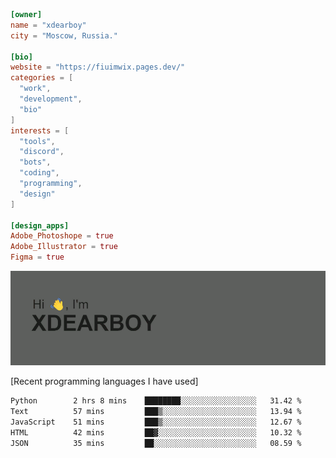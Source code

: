 
```toml
[owner]
name = "xdearboy"
city = "Moscow, Russia."

[bio]
website = "https://fiuimwix.pages.dev/"
categories = [
  "work",
  "development",
  "bio"
]
interests = [
  "tools",
  "discord",
  "bots",
  "coding",
  "programming",
  "design"
]

[design_apps]
Adobe_Photoshope = true
Adobe_Illustrator = true
Figma = true
```

<img src="header.png" alt="xdearboy">

[Recent programming languages I have used]

<!--START_SECTION:waka-->

```txt
Python        2 hrs 8 mins    ████████░░░░░░░░░░░░░░░░░   31.42 %
Text          57 mins         ███▒░░░░░░░░░░░░░░░░░░░░░   13.94 %
JavaScript    51 mins         ███▒░░░░░░░░░░░░░░░░░░░░░   12.67 %
HTML          42 mins         ██▓░░░░░░░░░░░░░░░░░░░░░░   10.32 %
JSON          35 mins         ██░░░░░░░░░░░░░░░░░░░░░░░   08.59 %
```

<!--END_SECTION:waka-->
